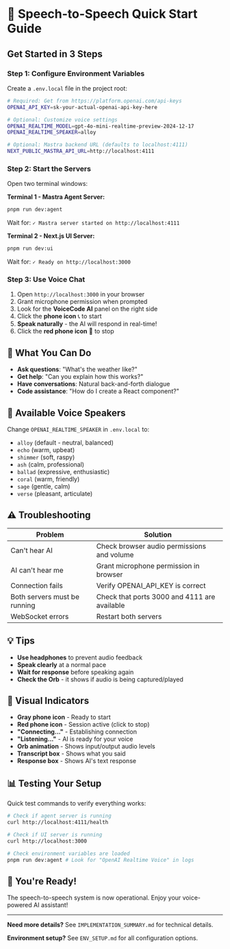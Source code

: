 # 🎤 Speech-to-Speech Quick Start Guide

## Get Started in 3 Steps

### Step 1: Configure Environment Variables

Create a `.env.local` file in the project root:

```bash
# Required: Get from https://platform.openai.com/api-keys
OPENAI_API_KEY=sk-your-actual-openai-api-key-here

# Optional: Customize voice settings
OPENAI_REALTIME_MODEL=gpt-4o-mini-realtime-preview-2024-12-17
OPENAI_REALTIME_SPEAKER=alloy

# Optional: Mastra backend URL (defaults to localhost:4111)
NEXT_PUBLIC_MASTRA_API_URL=http://localhost:4111
```

### Step 2: Start the Servers

Open two terminal windows:

**Terminal 1 - Mastra Agent Server:**
```bash
pnpm run dev:agent
```
Wait for: `✓ Mastra server started on http://localhost:4111`

**Terminal 2 - Next.js UI Server:**
```bash
pnpm run dev:ui
```
Wait for: `✓ Ready on http://localhost:3000`

### Step 3: Use Voice Chat

1. Open `http://localhost:3000` in your browser
2. Grant microphone permission when prompted
3. Look for the **VoiceCode AI** panel on the right side
4. Click the **phone icon** 📞 to start
5. **Speak naturally** - the AI will respond in real-time!
6. Click the **red phone icon** 📴 to stop

## 🎯 What You Can Do

- **Ask questions**: "What's the weather like?"
- **Get help**: "Can you explain how this works?"
- **Have conversations**: Natural back-and-forth dialogue
- **Code assistance**: "How do I create a React component?"

## 🔧 Available Voice Speakers

Change `OPENAI_REALTIME_SPEAKER` in `.env.local` to:
- `alloy` (default - neutral, balanced)
- `echo` (warm, upbeat)
- `shimmer` (soft, raspy)
- `ash` (calm, professional)
- `ballad` (expressive, enthusiastic)
- `coral` (warm, friendly)
- `sage` (gentle, calm)
- `verse` (pleasant, articulate)

## ⚠️ Troubleshooting

| Problem | Solution |
|---------|----------|
| Can't hear AI | Check browser audio permissions and volume |
| AI can't hear me | Grant microphone permission in browser |
| Connection fails | Verify OPENAI_API_KEY is correct |
| Both servers must be running | Check that ports 3000 and 4111 are available |
| WebSocket errors | Restart both servers |

## 💡 Tips

- **Use headphones** to prevent audio feedback
- **Speak clearly** at a normal pace
- **Wait for response** before speaking again
- **Check the Orb** - it shows if audio is being captured/played

## 🎨 Visual Indicators

- **Gray phone icon** - Ready to start
- **Red phone icon** - Session active (click to stop)
- **"Connecting..."** - Establishing connection
- **"Listening..."** - AI is ready for your voice
- **Orb animation** - Shows input/output audio levels
- **Transcript box** - Shows what you said
- **Response box** - Shows AI's text response

## 📊 Testing Your Setup

Quick test commands to verify everything works:

```bash
# Check if agent server is running
curl http://localhost:4111/health

# Check if UI server is running
curl http://localhost:3000

# Check environment variables are loaded
pnpm run dev:agent # Look for "OpenAI Realtime Voice" in logs
```

## 🚀 You're Ready!

The speech-to-speech system is now operational. Enjoy your voice-powered AI assistant!

---

**Need more details?** See `IMPLEMENTATION_SUMMARY.md` for technical details.

**Environment setup?** See `ENV_SETUP.md` for all configuration options.

